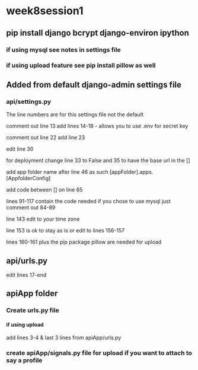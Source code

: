 # week8session1

## pip install django bcrypt django-environ ipython

### if using mysql see notes in settings file
### if using upload feature see pip install pillow as well

## Added from default django-admin settings file
### api/settings.py

The line numbers are for this settings file not the default

comment out line 13
add lines 14-18 - allows you to use .env for secret key

comment out line 22
add line 23

edit line 30 

for deployment change line 33 to False and 35 to have the base url in the []

add app folder name after line 46 as such [appFolder].apps.[AppfolderConfig]

add code between [] on line 65


lines 91-117 contain the code needed if you chose to use mysql just comment out 84-89

line 143 edit to your time zone

line 153 is ok to stay as is or edit to lines 156-157

lines 160-161 plus the pip package pillow are needed for upload

## api/urls.py
edit lines 17-end 

## apiApp folder
### Create urls.py file
#### if using upload 
add lines 3-4 & last 3 lines from apiApp/urls.py

### create apiApp/signals.py file for upload if you want to attach to say a profile